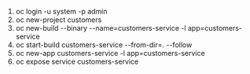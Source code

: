 1. oc login -u system -p admin
2. oc new-project customers
3. oc new-build --binary --name=customers-service -l app=customers-service
4. oc start-build customers-service --from-dir=. --follow
5. oc new-app customers-service -l app=customers-service
6. oc expose service customers-service
